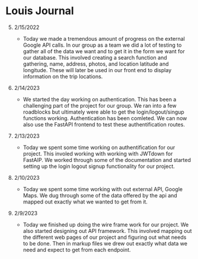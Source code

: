 # Louis Journal

5. 2/15/2022
    - Today we made a tremendous amount of progress on the external Google API calls.  In our group as a team we did a lot of testing to gather all of the data we want and to get it in the form we want for our database.  This involved creating a search function and gathering, name, address, photos, and location latitude and longitude.  These will later be used in our front end to display information on the trip locations.

4. 2/14/2023
    - We started the day working on authentication.  This has been a challenging part of the project for our group.  We ran into a few roadblocks but ultimately were able to get the login/logout/singup functions working.  Authentication has been comleted. We can now also use the FastAPI frontend to test these authentification routes.  

3. 2/13/2023
    - Today we spent some time working on authentification for our project.  This involed working with  working with JWTdown for FastAIP.  We worked through some of the documentation and started setting up the login logout signup functionality for our project.

2. 2/10/2023
    - Today we spent some time working with out external API, Google Maps.  We dug through some of the data offered by the api and mapped out exactly what we wanted to get from it.

1. 2/9/2023
    - Today we finished up doing the wire frame work for our project.  We also started designing out API framework.  This involved mapping out the different web pages of our project and figuring out what needs to be done.  Then in markup files we drew out exactly what data we need and expect to get from each endpoint.
